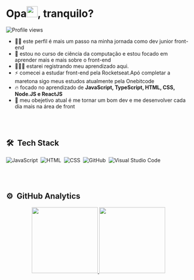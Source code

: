 

<h1 align="left">Opa<img src="https://raw.githubusercontent.com/kaueMarques/kaueMarques/master/hi.gif" width="30px">, tranquilo?</h1>

<p align="left"> <img src="https://komarev.com/ghpvc/?username=willsantos99&color=brightgreen" alt="Profile views" /> </p>

- ✌🏽 este perfil é mais um passo na minha jornada como dev junior front-end 
- 👀 estou no curso de ciência da computação e estou focado em aprender mais e mais sobre o front-end
- 👨🏽‍💻 estarei registrando meu aprendizado aqui. 
- ⚡ comecei a estudar front-end pela Rocketseat.Apó completar a maretona sigo meus estudos atualmente pela Onebitcode
- 🔥 focado no aprendizado de **JavaScript, TypeScript, HTML, CSS, Node.JS e ReactJS**
- 💎 meu obejetivo atual é me tornar um bom dev e me desenvolver cada dia mais na área de front

<br><br>

## 🛠 &nbsp;Tech Stack

![JavaScript](https://img.shields.io/badge/-JavaScript-05122A?style=flat&logo=javascript)&nbsp;
![HTML](https://img.shields.io/badge/-HTML-05122A?style=flat&logo=HTML5)&nbsp;
![CSS](https://img.shields.io/badge/-CSS-05122A?style=flat&logo=CSS3&logoColor=1572B6)&nbsp;
![GitHub](https://img.shields.io/badge/-GitHub-05122A?style=flat&logo=github)&nbsp;
![Visual Studio Code](https://img.shields.io/badge/-Visual%20Studio%20Code-05122A?style=flat&logo=visual-studio-code&logoColor=007ACC)&nbsp;

<br><br>

## ⚙️ &nbsp;GitHub Analytics

<div align="center">
  <a href="https://github.com/willsantos99">
  <img height="180em" src="https://github-readme-stats.vercel.app/api?username=willsantos99&show_icons=true&theme=dracula&include_all_commits=true&count_private=true"/>
  <img height="180em" src="https://github-readme-stats.vercel.app/api/top-langs/?username=willsantos99&layout=compact&langs_count=7&theme=dracula"/>
</div>








<!---
willsantos99/willsantos99 is a ✨ special ✨ repository because its `README.md` (this file) appears on your GitHub profile.
You can click the Preview link to take a look at your changes.
--->
